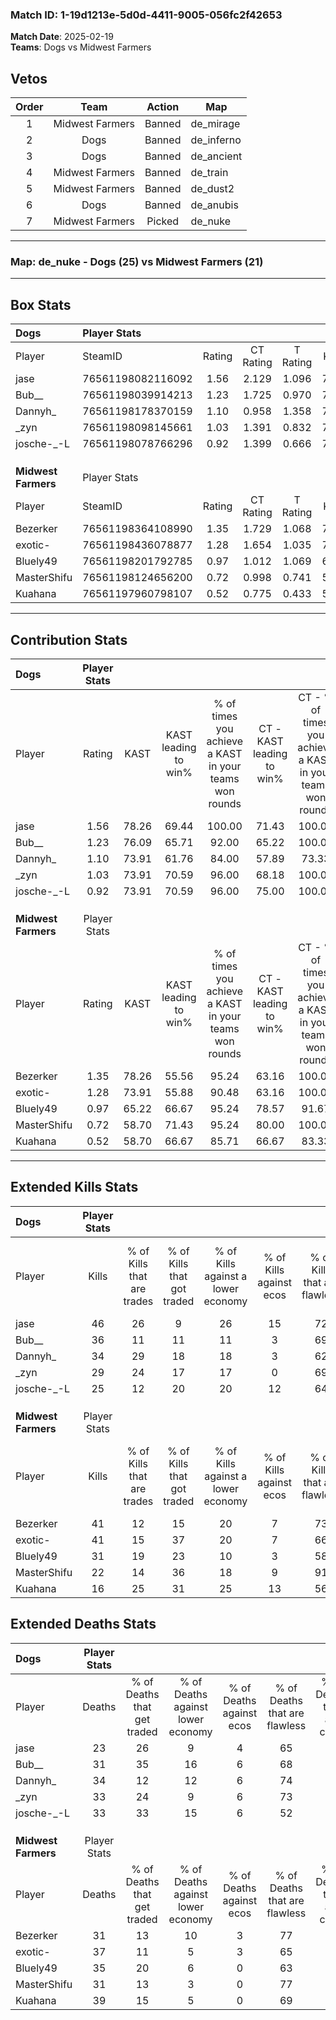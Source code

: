 ### Match ID: 1-19d1213e-5d0d-4411-9005-056fc2f42653  
**Match Date**: 2025-02-19  
**Teams**: Dogs vs Midwest Farmers  

## Vetos  

| Order | Team | Action | Map |
| :---: | :--: | :----: | --- |
| 1 | Midwest Farmers | Banned | de_mirage |
| 2 | Dogs | Banned | de_inferno |
| 3 | Dogs | Banned | de_ancient |
| 4 | Midwest Farmers | Banned | de_train |
| 5 | Midwest Farmers | Banned | de_dust2 |
| 6 | Dogs | Banned | de_anubis |
| 7 | Midwest Farmers | Picked | de_nuke |

---  

### **Map**: de_nuke - Dogs (25) vs Midwest Farmers (21)  
---  

## Box Stats  

| **Dogs**            | Player Stats      |        |           |          |       |      |       |         |        |      |     |
| :- | :- | :-: | :-: | :-: | :-: | :-: | :-: | :-: | :-: | :-: | :-: |
| Player              | SteamID           | Rating | CT Rating | T Rating | KAST  | ADR  | Kills | Assists | Deaths | K/D  | HS% |
| jase                | 76561198082116092 |  1.56  |   2.129   |  1.096   | 78.26 | 98.3 |  46   |    7    |   23   | 2.00 | 43  |
| Bub__               | 76561198039914213 |  1.23  |   1.725   |  0.970   | 76.09 | 86.3 |  36   |    9    |   31   | 1.16 | 58  |
| Dannyh_             | 76561198178370159 |  1.10  |   0.958   |  1.358   | 73.91 | 76.7 |  34   |    5    |   34   | 1.00 | 50  |
| _zyn                | 76561198098145661 |  1.03  |   1.391   |  0.832   | 73.91 | 74.7 |  29   |   13    |   33   | 0.88 | 89  |
| josche-_-L          | 76561198078766296 |  0.92  |   1.399   |  0.666   | 73.91 | 65.0 |  25   |   11    |   33   | 0.76 | 24  |
|                     |                   |        |           |          |       |      |       |         |        |      |     |
|                     |                   |        |           |          |       |      |       |         |        |      |     |
|                     |                   |        |           |          |       |      |       |         |        |      |     |
| **Midwest Farmers** | Player Stats      |        |           |          |       |      |       |         |        |      |     |
| Player              | SteamID           | Rating | CT Rating | T Rating | KAST  | ADR  | Kills | Assists | Deaths | K/D  | HS% |
| Bezerker            | 76561198364108990 |  1.35  |   1.729   |  1.068   | 78.26 | 88.9 |  41   |    8    |   31   | 1.32 | 43  |
| exotic-             | 76561198436078877 |  1.28  |   1.654   |  1.035   | 73.91 | 97.9 |  41   |   12    |   37   | 1.11 | 51  |
| Bluely49            | 76561198201792785 |  0.97  |   1.012   |  1.069   | 65.22 | 72.7 |  31   |   11    |   35   | 0.89 | 54  |
| MasterShifu         | 76561198124656200 |  0.72  |   0.998   |  0.741   | 58.70 | 52.6 |  22   |    5    |   31   | 0.71 | 50  |
| Kuahana             | 76561197960798107 |  0.52  |   0.775   |  0.433   | 58.70 | 50.4 |  16   |    9    |   39   | 0.41 | 37  |
---  

## Contribution Stats  

| **Dogs**            | Player Stats |       |                      |                                                        |                           |                                                             |                          |                                                            |
| :- | :-: | :-: | :-: | :-: | :-: | :-: | :-: | :-: |
| Player              |    Rating    | KAST  | KAST leading to win% | % of times you achieve a KAST in your teams won rounds | CT - KAST leading to win% | CT - % of times you achieve a KAST in your teams won rounds | T - KAST leading to win% | T - % of times you achieve a KAST in your teams won rounds |
| jase                |     1.56     | 78.26 |        69.44         |                         100.00                         |           71.43           |                           100.00                            |          66.67           |                           100.00                           |
| Bub__               |     1.23     | 76.09 |        65.71         |                         92.00                          |           65.22           |                           100.00                            |          66.67           |                           80.00                            |
| Dannyh_             |     1.10     | 73.91 |        61.76         |                         84.00                          |           57.89           |                            73.33                            |          66.67           |                           100.00                           |
| _zyn                |     1.03     | 73.91 |        70.59         |                         96.00                          |           68.18           |                           100.00                            |          75.00           |                           90.00                            |
| josche-_-L          |     0.92     | 73.91 |        70.59         |                         96.00                          |           75.00           |                           100.00                            |          64.29           |                           90.00                            |
|                     |              |       |                      |                                                        |                           |                                                             |                          |                                                            |
|                     |              |       |                      |                                                        |                           |                                                             |                          |                                                            |
|                     |              |       |                      |                                                        |                           |                                                             |                          |                                                            |
| **Midwest Farmers** | Player Stats |       |                      |                                                        |                           |                                                             |                          |                                                            |
| Player              |    Rating    | KAST  | KAST leading to win% | % of times you achieve a KAST in your teams won rounds | CT - KAST leading to win% | CT - % of times you achieve a KAST in your teams won rounds | T - KAST leading to win% | T - % of times you achieve a KAST in your teams won rounds |
| Bezerker            |     1.35     | 78.26 |        55.56         |                         95.24                          |           63.16           |                           100.00                            |          47.06           |                           88.89                            |
| exotic-             |     1.28     | 73.91 |        55.88         |                         90.48                          |           63.16           |                           100.00                            |          46.67           |                           77.78                            |
| Bluely49            |     0.97     | 65.22 |        66.67         |                         95.24                          |           78.57           |                            91.67                            |          56.25           |                           100.00                           |
| MasterShifu         |     0.72     | 58.70 |        71.43         |                         95.24                          |           80.00           |                           100.00                            |          61.54           |                           88.89                            |
| Kuahana             |     0.52     | 58.70 |        66.67         |                         85.71                          |           66.67           |                            83.33                            |          66.67           |                           88.89                            |
---  

## Extended Kills Stats  

| **Dogs**            | Player Stats |                            |                            |                                    |                         |                              |                                 |                                       |                    |           |
| :- | :-: | :-: | :-: | :-: | :-: | :-: | :-: | :-: | :-: | :-: |
| Player              |    Kills     | % of Kills that are trades | % of Kills that got traded | % of Kills against a lower economy | % of Kills against ecos | % of Kills that are flawless | % of Kills that are close duels | % of Kills that are assisted by flash | Pistol Round Kills | AWP Kills |
| jase                |      46      |             26             |             9              |                 26                 |           15            |              72              |                7                |                   0                   |         4          |     4     |
| Bub__               |      36      |             11             |             11             |                 11                 |            3            |              69              |                0                |                   0                   |         0          |     0     |
| Dannyh_             |      34      |             29             |             18             |                 18                 |            3            |              62              |                3                |                   0                   |         1          |     5     |
| _zyn                |      29      |             24             |             17             |                 17                 |            0            |              69              |                3                |                   0                   |         1          |     0     |
| josche-_-L          |      25      |             12             |             20             |                 20                 |           12            |              64              |                4                |                   0                   |         0          |     3     |
|                     |              |                            |                            |                                    |                         |                              |                                 |                                       |                    |           |
|                     |              |                            |                            |                                    |                         |                              |                                 |                                       |                    |           |
|                     |              |                            |                            |                                    |                         |                              |                                 |                                       |                    |           |
| **Midwest Farmers** | Player Stats |                            |                            |                                    |                         |                              |                                 |                                       |                    |           |
| Player              |    Kills     | % of Kills that are trades | % of Kills that got traded | % of Kills against a lower economy | % of Kills against ecos | % of Kills that are flawless | % of Kills that are close duels | % of Kills that are assisted by flash | Pistol Round Kills | AWP Kills |
| Bezerker            |      41      |             12             |             15             |                 20                 |            7            |              73              |                5                |                   5                   |         0          |     0     |
| exotic-             |      41      |             15             |             37             |                 20                 |            7            |              66              |                5                |                   2                   |         1          |     6     |
| Bluely49            |      31      |             19             |             23             |                 10                 |            3            |              58              |                6                |                   0                   |         3          |     0     |
| MasterShifu         |      22      |             14             |             36             |                 18                 |            9            |              91              |                9                |                   5                   |         5          |     0     |
| Kuahana             |      16      |             25             |             31             |                 25                 |           13            |              56              |               13                |                   0                   |         1          |     0     |
## Extended Deaths Stats  

| **Dogs**            | Player Stats |                             |                                   |                          |                               |                            |                           |               |
| :- | :-: | :-: | :-: | :-: | :-: | :-: | :-: | :-: |
| Player              |    Deaths    | % of Deaths that get traded | % of Deaths against lower economy | % of Deaths against ecos | % of Deaths that are flawless | % of Deaths that are close | % of Deaths while blinded | Deaths to AWP |
| jase                |      23      |             26              |                 9                 |            4             |              65               |             0              |             4             |       1       |
| Bub__               |      31      |             35              |                16                 |            6             |              68               |             16             |             0             |       3       |
| Dannyh_             |      34      |             12              |                12                 |            6             |              74               |             3              |             6             |       1       |
| _zyn                |      33      |             24              |                 9                 |            6             |              73               |             3              |             3             |       1       |
| josche-_-L          |      33      |             33              |                15                 |            6             |              52               |             9              |             0             |       0       |
|                     |              |                             |                                   |                          |                               |                            |                           |               |
|                     |              |                             |                                   |                          |                               |                            |                           |               |
|                     |              |                             |                                   |                          |                               |                            |                           |               |
| **Midwest Farmers** | Player Stats |                             |                                   |                          |                               |                            |                           |               |
| Player              |    Deaths    | % of Deaths that get traded | % of Deaths against lower economy | % of Deaths against ecos | % of Deaths that are flawless | % of Deaths that are close | % of Deaths while blinded | Deaths to AWP |
| Bezerker            |      31      |             13              |                10                 |            3             |              77               |             3              |             0             |       3       |
| exotic-             |      37      |             11              |                 5                 |            3             |              65               |             3              |             0             |       2       |
| Bluely49            |      35      |             20              |                 6                 |            0             |              63               |             6              |             0             |       1       |
| MasterShifu         |      31      |             13              |                 3                 |            0             |              77               |             0              |             0             |       2       |
| Kuahana             |      39      |             15              |                 5                 |            0             |              69               |             5              |             0             |       4       |
